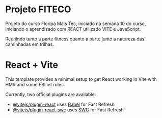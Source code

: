# Projeto FITECO

Projeto do curso Floripa Mais Tec, iniciado na semana 10 do curso, iniciando o aprendizado com REACT utilizado VITE e JavaScript.

Reunindo tanto a parte fitness quanto a parte junto a natureza das caminhadas em trilhas.

# React + Vite

This template provides a minimal setup to get React working in Vite with HMR and some ESLint rules.

Currently, two official plugins are available:

- [@vitejs/plugin-react](https://github.com/vitejs/vite-plugin-react/blob/main/packages/plugin-react/README.md) uses [Babel](https://babeljs.io/) for Fast Refresh
- [@vitejs/plugin-react-swc](https://github.com/vitejs/vite-plugin-react-swc) uses [SWC](https://swc.rs/) for Fast Refresh
